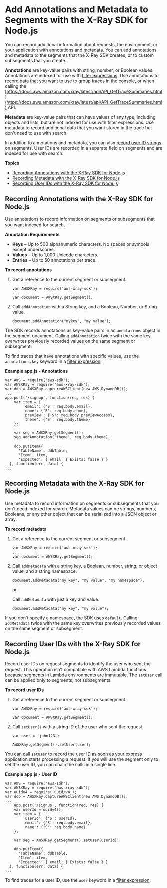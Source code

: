 # Add Annotations and Metadata to Segments with the X\-Ray SDK for Node\.js<a name="xray-sdk-nodejs-segment"></a>

You can record additional information about requests, the environment, or your application with annotations and metadata\. You can add annotations and metadata to the segments that the X\-Ray SDK creates, or to custom subsegments that you create\.

**Annotations** are key\-value pairs with string, number, or Boolean values\. Annotations are indexed for use with [filter expressions](xray-console-filters.md)\. Use annotations to record data that you want to use to group traces in the console, or when calling the [https://docs.aws.amazon.com/xray/latest/api/API_GetTraceSummaries.html](https://docs.aws.amazon.com/xray/latest/api/API_GetTraceSummaries.html) API\.

**Metadata** are key\-value pairs that can have values of any type, including objects and lists, but are not indexed for use with filter expressions\. Use metadata to record additional data that you want stored in the trace but don't need to use with search\.

In addition to annotations and metadata, you can also [record user ID strings](#xray-sdk-nodejs-segment-userid) on segments\. User IDs are recorded in a separate field on segments and are indexed for use with search\.

**Topics**
+ [Recording Annotations with the X\-Ray SDK for Node\.js](#xray-sdk-nodejs-segment-annotations)
+ [Recording Metadata with the X\-Ray SDK for Node\.js](#xray-sdk-nodejs-segment-metadata)
+ [Recording User IDs with the X\-Ray SDK for Node\.js](#xray-sdk-nodejs-segment-userid)

## Recording Annotations with the X\-Ray SDK for Node\.js<a name="xray-sdk-nodejs-segment-annotations"></a>

Use annotations to record information on segments or subsegments that you want indexed for search\.

**Annotation Requirements**
+ **Keys** – Up to 500 alphanumeric characters\. No spaces or symbols except underscores\.
+ **Values** – Up to 1,000 Unicode characters\.
+ **Entries** – Up to 50 annotations per trace\.

**To record annotations**

1. Get a reference to the current segment or subsegment\.

   ```
   var AWSXRay = require('aws-xray-sdk');
   ...
   var document = AWSXRay.getSegment();
   ```

1. Call `addAnnotation` with a String key, and a Boolean, Number, or String value\.

   ```
   document.addAnnotation("mykey", "my value");
   ```

The SDK records annotations as key\-value pairs in an `annotations` object in the segment document\. Calling `addAnnotation` twice with the same key overwrites previously recorded values on the same segment or subsegment\.

To find traces that have annotations with specific values, use the `annotations.key` keyword in a [filter expression](xray-console-filters.md)\.

**Example app\.js \- Annotations**  

```
var AWS = require('aws-sdk');
var AWSXRay = require('aws-xray-sdk');
var ddb = AWSXRay.captureAWSClient(new AWS.DynamoDB());
...
app.post('/signup', function(req, res) {
    var item = {
        'email': {'S': req.body.email},
        'name': {'S': req.body.name},
        'preview': {'S': req.body.previewAccess},
        'theme': {'S': req.body.theme}
    };

    var seg = AWSXRay.getSegment();
    seg.addAnnotation('theme', req.body.theme);
  
    ddb.putItem({
      'TableName': ddbTable,
      'Item': item,
      'Expected': { email: { Exists: false } }
  }, function(err, data) {
...
```

## Recording Metadata with the X\-Ray SDK for Node\.js<a name="xray-sdk-nodejs-segment-metadata"></a>

Use metadata to record information on segments or subsegments that you don't need indexed for search\. Metadata values can be strings, numbers, Booleans, or any other object that can be serialized into a JSON object or array\.

**To record metadata**

1. Get a reference to the current segment or subsegment\.

   ```
   var AWSXRay = require('aws-xray-sdk');
   ...
   var document = AWSXRay.getSegment();
   ```

1. Call `addMetadata` with a string key, a Boolean, number, string, or object value, and a string namespace\.

   ```
   document.addMetadata("my key", "my value", "my namespace");
   ```

   or

   Call `addMetadata` with just a key and value\.

   ```
   document.addMetadata("my key", "my value");
   ```

If you don't specify a namespace, the SDK uses `default`\. Calling `addMetadata` twice with the same key overwrites previously recorded values on the same segment or subsegment\.

## Recording User IDs with the X\-Ray SDK for Node\.js<a name="xray-sdk-nodejs-segment-userid"></a>

Record user IDs on request segments to identify the user who sent the request\. This operation isn’t compatible with AWS Lambda functions because segments in Lambda environments are immutable\. The `setUser` call can be applied only to segments, not subsegments\.

**To record user IDs**

1. Get a reference to the current segment or subsegment\.

   ```
   var AWSXRay = require('aws-xray-sdk');
   ...
   var document = AWSXRay.getSegment();
   ```

1. Call `setUser()` with a string ID of the user who sent the request\.

   ```
   var user = 'john123';
   
   AWSXRay.getSegment().setUser(user);
   ```

You can call `setUser` to record the user ID as soon as your express application starts processing a request\. If you will use the segment only to set the user ID, you can chain the calls in a single line\.

**Example app\.js \- User ID**  

```
var AWS = require('aws-sdk');
var AWSXRay = require('aws-xray-sdk');
var uuidv4 = require('uuid/v4');
var ddb = AWSXRay.captureAWSClient(new AWS.DynamoDB());
...
    app.post('/signup', function(req, res) {
    var userId = uuidv4();
    var item = {
        'userId': {'S': userId},
        'email': {'S': req.body.email},
        'name': {'S': req.body.name}
    };

    var seg = AWSXRay.getSegment().setUser(userId);
  
    ddb.putItem({
      'TableName': ddbTable,
      'Item': item,
      'Expected': { email: { Exists: false } }
  }, function(err, data) {
...
```

To find traces for a user ID, use the `user` keyword in a [filter expression](https://docs.aws.amazon.com/xray/latest/devguide/xray-console-filters.html)\.